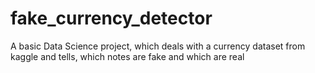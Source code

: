 # fake_currency_detector
A basic Data Science project, which deals with a currency dataset from kaggle and tells, which notes are fake and which are real
